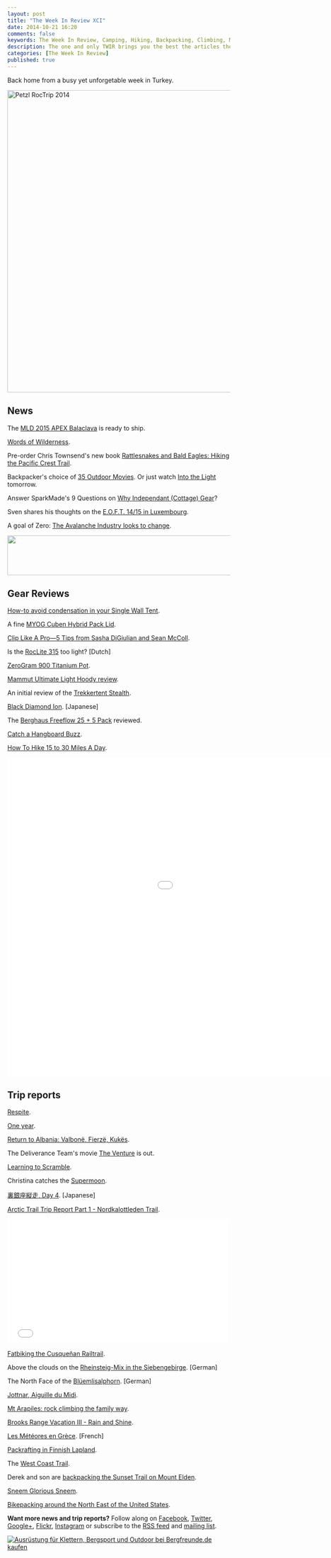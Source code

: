 ```yaml
---
layout: post
title: "The Week In Review XCI"
date: 2014-10-21 16:20
comments: false
keywords: The Week In Review, Camping, Hiking, Backpacking, Climbing, Mountaineering
description: The one and only TWIR brings you the best the articles the digital outdoors had to offer in the past week.
categories: [The Week In Review]
published: true
---
```


Back home from a busy yet unforgetable week in Turkey. 

<a href="https://www.flickr.com/photos/hendrikmorkel/15406145637" title="Petzl RocTrip 2014 by Hendrik Morkel, on Flickr"><img src="https://farm6.staticflickr.com/5614/15406145637_23e3eb4aec_b.jpg" width="1024" height="683" alt="Petzl RocTrip 2014"></a>

<!-- more -->

## News

The [MLD 2015 APEX Balaclava](http://www.mountainlaureldesigns.com/shop/product_info.php?products_id=220) is ready to ship.

[Words of Wilderness](http://www.outsideonline.com/featured-videos/adventure-videos/nature/Words-of-Wilderness.html).

Pre-order Chris Townsend's new book [Rattlesnakes and Bald Eagles: Hiking the Pacific Crest Trail](http://amzn.to/1vHvawC).

Backpacker's choice of [35 Outdoor Movies](http://www.backpacker.com/view/photos/culture/35-awesome-outdoor-movies/#bp=0/img1). Or just watch [Into the Light](http://www.servustv.com/de/Medien/Zurueck-ans-Licht) tomorrow.

Answer SparkMade's 9 Questions on [Why Independant (Cottage) Gear](https://www.surveymonkey.com/s/PNLJM36)?

Sven shares his thoughts on the [E.O.F.T. 14/15 in Luxembourg](http://www.freiluft-blog.de/2014/10/fazit-zur-e-o-f-t-1415-in-luxemburg/).

A goal of Zero: [The Avalanche Industry looks to change](http://backcountrymagazine.com/stories/goal-zero-avalanche-industry-looks-change/?utm_source=8s11s&utm_medium=email&utm_campaign=oct-3).

<a href="http://www.avantlink.com/click.php?tt=ml&amp;ti=151477&amp;pw=73183"><img src="http://www.avantlink.com/gbi/10881/151477/55699/73183/image.jpg" width="728" height="90" style="border: 0px;" alt="" /></a>

## Gear Reviews

[How-to avoid condensation in your Single Wall Tent](http://trekking-lite-store.blogspot.fi/2014/10/avoiding-condensation-in-your-tarptent.html).

A fine [MYOG Cuben Hybrid Pack Lid](http://outdoorsmh.blogspot.fi/2014/10/myog-cuben-hybrid-pack-lid.html).

[Clip Like A Pro—5 Tips from Sasha DiGiulian and Sean McColl](http://www.rockandice.com/lates-news/tnb-clip-like-pro-5-tips-from-sasha-digiulian-and-sean-mccoll).

Is the [RocLite 315](http://ivovanmontfort.blogspot.fi/2014/10/roclite-315-gewogen-te-licht-bevonden.html) too light? [Dutch]

[ZeroGram 900 Titanium Pot](http://hikeitlikeit.com/2014/the-zerogram-900-titanium-pot/).

[Mammut Ultimate Light Hoody review](http://www.gearexposure.com/mammut-ultimate-light-hoody-review/).

An initial review of the [Trekkertent Stealth](http://overthehillsblog.com/2014/10/15/trekkertent-stealth-initial-review/).

[Black Diamond Ion](http://one9638.blog79.fc2.com/blog-entry-491.html). [Japanese]

The [Berghaus Freeflow 25 + 5 Pack](http://walkers-anon.blogspot.fi/2014/10/berghaus-freeflow-25-5-pack.html) reviewed.

[Catch a Hangboard Buzz](http://eveningsends.com/climbing/catch-hangboard-buzz/).

[How To Hike 15 to 30 Miles A Day](http://blackwoodspress.com/blog/20401/how-to-hike-15-to-30-miles-a-day/).

<iframe width="1280" height="720" src="//www.youtube.com/embed/N6mb-VlY22o?rel=0" frameborder="0" allowfullscreen></iframe>

## Trip reports

[Respite](http://sweepingthegarden.wordpress.com/2014/10/19/respite-angeles-national-forest-101814/).

[One year](http://therepublicofdoom.blogspot.fi/2014/10/one-year.html).

[Return to Albania: Valbonë, Fierzë, Kukës](http://gypsybytrade.wordpress.com/2014/10/15/return-to-albania-valbona-fierze-kukes/).

The Deliverance Team's movie [The Venture](http://youtu.be/uz_sRkKSyQo) is out. 

[Learning to Scramble](http://benvironment.org.uk/post/99987726087/learning-to-scramble-day-1-fiacaill-ridge).

Christina catches the [Supermoon](http://klimbingkorns.de/supermoon-catch-me-if-you-can/).

[裏銀座縦走, Day 4](http://easyhiking.exblog.jp/20285309/). [Japanese]

[Arctic Trail Trip Report Part 1 - Nordkalottleden Trail](http://www.tramplite.com/2014/10/arctic-trail-trip-report-part-1.html).

<iframe src="//player.vimeo.com/video/108679294?title=0&amp;byline=0&amp;portrait=0&amp;badge=0&amp;color=ffffff" width="500" height="281" frameborder="0" webkitallowfullscreen mozallowfullscreen allowfullscreen></iframe>

[Fatbiking the Cusqueñan Railtrail](http://www.whileoutriding.com/south-america/bolivia/riding-the-railtrail-to-cusco).

Above the clouds on the [Rheinsteig-Mix in the Siebengebirge](http://wandernbonn.de/2014/10/13/ueber-den-wolken-rheinsteig-mix-im-siebengebirge/). [German]

The North Face of the [Blüemlisalphorn](http://biwak.blogspot.fi/2014/10/bluemlisalphorn-nordwand-3661m.html). [German]

[Jottnar, Aiguille du Midi](http://davesearle.me/2014/10/19/jottnar-aiguille-du-midi/).

[Mt Arapiles: rock climbing the family way](http://bicyclenomad.com/2014/10/17/mt-arapiles-rock-climbing-the-family-way/).

[Brooks Range Vacation III - Rain and Shine](http://www.fjaderlatt.se/2014/10/brooks-range-vacation-iii-rain-and-shine.html).

[Les Météores en Grèce](http://pinetflorence.blogspot.fi/2014/10/etape-4-les-meteores-en-grece.html). [French]

[Packrafting in Finnish Lapland](http://mitsackundpackraft.wordpress.com/2014/10/12/packraften-in-finnisch-lappland-4/).

The [West Coast Trail](http://www.thealpinestart.com/2014/10/trip-report-west-coast-trail/).

Derek and son are [backpacking the Sunset Trail on Mount Elden](http://theultimatehang.com/2014/10/backpacking-sunset-trail-mount-elden/).

[Sneem Glorious Sneem](http://howlingmist.blogspot.fi/2014/10/sneem-glorious-sneem.html).

[Bikepacking around the North East of the United States](http://bencollinsoutdoors.com/2014/10/18/bikepacking-around-the-north-east-corner-of-the-us/).

**Want more news and trip reports?** Follow along on [Facebook](http://facebook.com/hikinginfinland), [Twitter](https://twitter.com/hendrikmorkel), [Google+](https://plus.google.com/u/1/b/105082905705272949032/105082905705272949032/posts), [Flickr](https://www.flickr.com/photos/hendrikmorkel/), [Instagram](http://instagram.com/hendrikm) or subscribe to the [RSS feed](http://hikinginfinland.com/atom.xml) and [mailing list](http://hikinginfinland.us2.list-manage1.com/subscribe?u=b29c2acd04d959eace48da780&id=46b5d0326f).

<a href="http://www.bergfreunde.de/" title="Ausrüstung für Klettern, Bergsport und Outdoor bei Bergfreunde.de kaufen" rel="nofollow" target="_blank"><img src="http://www.bergfreunde-partner.de/banner/DE/AF_Banner_728x90_DE.jpg" alt="Ausrüstung für Klettern, Bergsport und Outdoor bei Bergfreunde.de kaufen" border="0"></a><img src="http://partner.bergfreunde.de/go.cgi?pid=10239&wmid=30&cpid=1&prid=1&view=1" height="1" width="1" border="0" />